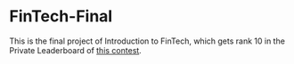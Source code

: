 # FinTech-Final
This is the final project of Introduction to FinTech, which gets rank 10 in the Private Leaderboard of [this contest](https://tbrain.trendmicro.com.tw/Competitions/Details/24).
